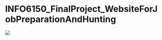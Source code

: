 # INFO6150_FinalProject_WebsiteForJobPreparationAndHunting
<img src="Angular_JobsWebApp/arc/asserts/logo.png">

